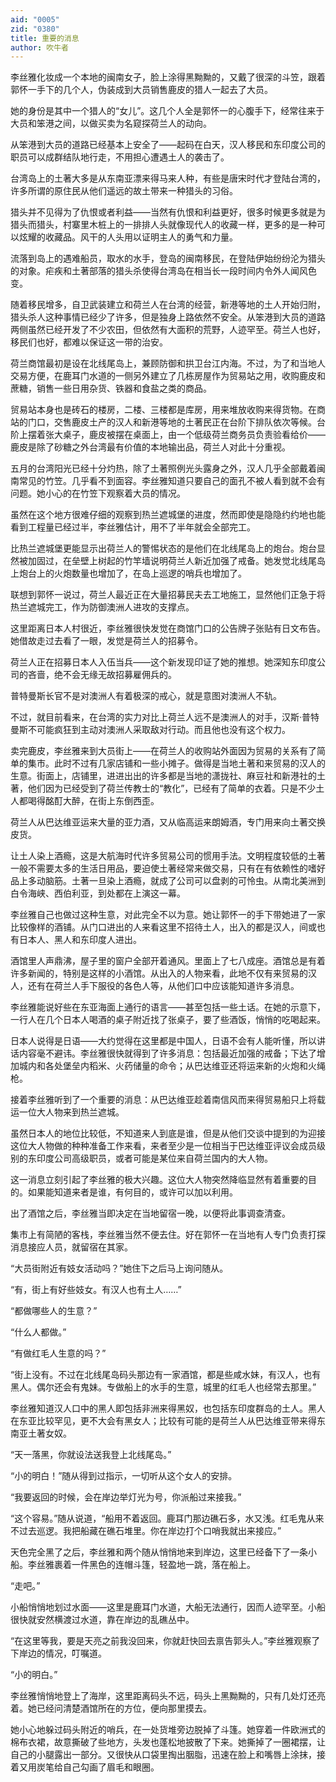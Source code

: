 ```yaml
---
aid: "0005"
zid: "0380"
title: 重要的消息
author: 吹牛者
---
```


李丝雅化妆成一个本地的闽南女子，脸上涂得黑黝黝的，又戴了很深的斗笠，跟着郭怀一手下的几个人，伪装成到大员销售鹿皮的猎人一起去了大员。

她的身份是其中一个猎人的“女儿”。这几个人全是郭怀一的心腹手下，经常往来于大员和笨港之间，以做买卖为名窥探荷兰人的动向。

从笨港到大员的道路已经基本上安全了——起码在白天，汉人移民和东印度公司的职员可以成群结队地行走，不用担心遭遇土人的袭击了。

台湾岛上的土著大多是从东南亚漂来得马来人种，有些是唐宋时代才登陆台湾的，许多所谓的原住民从他们遥远的故土带来一种猎头的习俗。

猎头并不见得为了仇恨或者利益——当然有仇恨和利益更好，很多时候更多就是为猎头而猎头，村寨里木桩上的一排排人头就像现代人的收藏一样，更多的是一种可以炫耀的收藏品。风干的人头用以证明主人的勇气和力量。

流落到岛上的遇难船员，取水的水手，登岛的闽南移民，在登陆伊始纷纷沦为猎头的对象。疟疾和土著部落的猎头杀使得台湾岛在相当长一段时间内令外人闻风色变。

随着移民增多，自卫武装建立和荷兰人在台湾的经营，新港等地的土人开始归附，猎头杀人这种事情已经少了许多，但是独身上路依然不安全。从笨港到大员的道路两侧虽然已经开发了不少农田，但依然有大面积的荒野，人迹罕至。荷兰人也好，移民们也好，都难以保证这一带的治安。

荷兰商馆最初是设在北线尾岛上，兼顾防御和拱卫台江内海。不过，为了和当地人交易方便，在鹿耳门水道的一侧另外建立了几栋房屋作为贸易站之用，收购鹿皮和蔗糖，销售一些日用杂货、铁器和食盐之类的商品。

贸易站本身也是砖石的楼房，二楼、三楼都是库房，用来堆放收购来得货物。在商站的门口，交售鹿皮土产的汉人和新港等地的土著民正在台阶下排队依次等候。台阶上摆着张大桌子，鹿皮被摆在桌面上，由一个低级荷兰商务员负责验看给价——鹿皮是除了砂糖之外台湾最有价值的本地输出品，荷兰人对此十分重视。

五月的台湾阳光已经十分灼热，除了土著照例光头露身之外，汉人几乎全部戴着闽南常见的竹笠。几乎看不到面容。李丝雅知道只要自己的面孔不被人看到就不会有问题。她小心的在竹笠下观察着大员的情况。

虽然在这个地方很难仔细的观察到热兰遮城堡的进度，然而即使是隐隐约约地也能看到工程量已经过半，李丝雅估计，用不了半年就会全部完工。

比热兰遮城堡更能显示出荷兰人的警惕状态的是他们在北线尾岛上的炮台。炮台显然被加固过，在垒壁上树起的竹竿墙说明荷兰人新近加强了戒备。她发觉北线尾岛上炮台上的火炮数量也增加了，在岛上巡逻的哨兵也增加了。

联想到郭怀一说过，荷兰人最近正在大量招募民夫去工地施工，显然他们正急于将热兰遮城完工，作为防御澳洲人进攻的支撑点。

这里距离日本人村很近，李丝雅很快发觉在商馆门口的公告牌子张贴有日文布告。她借故走过去看了一眼，发觉是荷兰人的招募令。

荷兰人正在招募日本人入伍当兵——这个新发现印证了她的推想。她深知东印度公司的吝啬，绝不会无缘无故招募雇佣兵的。

普特曼斯长官不是对澳洲人有着极深的戒心，就是意图对澳洲人不轨。

不过，就目前看来，在台湾的实力对比上荷兰人远不是澳洲人的对手，汉斯·普特曼斯不可能疯狂到主动对澳洲人采取敌对行动。而且他也没有这个权力。

卖完鹿皮，李丝雅来到大员街上——在荷兰人的收购站外面因为贸易的关系有了简单的集市。此时不过有几家店铺和一些小摊子。做得是当地土著和来贸易的汉人的生意。街面上，店铺里，进进出出的许多都是当地的潇拢社、麻豆社和新港社的土著，他们因为已经受到了荷兰传教士的“教化”，已经有了简单的衣着。只是不少土人都喝得酩酊大醉，在街上东倒西歪。

荷兰人从巴达维亚运来大量的亚力酒，又从临高运来朗姆酒，专门用来向土著交换皮货。

让土人染上酒瘾，这是大航海时代许多贸易公司的惯用手法。文明程度较低的土著一般不需要太多的生活日用品，要迫使土著经常来做交易，只有在有依赖性的嗜好品上多动脑筋。土著一旦染上酒瘾，就成了公司可以盘剥的可怜虫。从南北美洲到白令海峡、西伯利亚，到处都在上演这一幕。

李丝雅自己也做过这种生意，对此完全不以为意。她让郭怀一的手下带她进了一家比较像样的酒铺。从门口进出的人来看这里不招待土人，出入的都是汉人，间或也有日本人、黑人和东印度人进出。

酒馆里人声鼎沸，屋子里的窗户全部开着通风。里面上了七八成座。酒馆总是有着许多新闻的，特别是这样的小酒馆。从出入的人物来看，此地不仅有来贸易的汉人，还有在荷兰人手下服役的各色人等，从他们口中应该能知道许多消息。

李丝雅能说好些在东亚海面上通行的语言——甚至包括一些土话。在她的示意下，一行人在几个日本人喝酒的桌子附近找了张桌子，要了些酒饭，悄悄的吃喝起来。

日本人说得是日语——大约觉得在这里都是中国人，日语不会有人能听懂，所以讲话内容毫不避讳。李丝雅很快就得到了许多消息：包括最近加强的戒备；下达了增加城内和各处堡垒内稻米、火药储量的命令；从巴达维亚还将运来新的火炮和火绳枪。

接着李丝雅听到了一个重要的消息：从巴达维亚趁着南信风而来得贸易船只上将载运一位大人物来到热兰遮城。

虽然日本人的地位比较低，不知道来人到底是谁，但是从他们交谈中提到的为迎接这位大人物做的种种准备工作来看，来者至少是一位相当于巴达维亚评议会成员级别的东印度公司高级职员，或者可能是某位来自荷兰国内的大人物。

这一消息立刻引起了李丝雅的极大兴趣。这位大人物突然降临显然有着重要的目的。如果能知道来者是谁，有何目的，或许可以加以利用。

出了酒馆之后，李丝雅当即决定在当地留宿一晚，以便将此事调查清查。

集市上有简陋的客栈，李丝雅当然不便去住。好在郭怀一在当地有人专门负责打探消息接应人员，就留宿在其家。

“大员街附近有妓女活动吗？”她住下之后马上询问随从。

“有，街上有好些妓女。有汉人也有土人……”

“都做哪些人的生意？”

“什么人都做。”

“有做红毛人生意的吗？”

“街上没有。不过在北线尾岛码头那边有一家酒馆，都是些咸水妹，有汉人，也有黑人。偶尔还会有鬼妹。专做船上的水手的生意，城里的红毛人也经常去那里。”

李丝雅知道汉人口中的黑人即包括非洲来得黑奴，也包括东印度群岛的土人。黑人在东亚比较罕见，更不大会有黑女人；比较有可能的是荷兰人从巴达维亚带来得东南亚土著女奴。

“天一落黑，你就设法送我登上北线尾岛。”

“小的明白！”随从得到过指示，一切听从这个女人的安排。

“我要返回的时候，会在岸边举灯光为号，你派船过来接我。”

“这个容易。”随从说道，“船用不着返回。鹿耳门那边礁石多，水又浅。红毛鬼从来不过去巡逻。我把船藏在礁石堆里。你在岸边打个口哨我就出来接应。”

天色完全黑了之后，李丝雅和两个随从悄悄地来到岸边，这里已经备下了一条小船。李丝雅裹着一件黑色的连帽斗篷，轻盈地一跳，落在船上。

“走吧。”

小船悄悄地划过水面——这里是鹿耳门水道，大船无法通行，因而人迹罕至。小船很快就安然横渡过水道，靠在岸边的乱礁丛中。

“在这里等我，要是天亮之前我没回来，你就赶快回去禀告郭头人。”李丝雅观察了下岸边的情况，叮嘱道。

“小的明白。”

李丝雅悄悄地登上了海岸，这里距离码头不远，码头上黑黝黝的，只有几处灯还亮着。她已经问清楚酒馆所在的方位，便向那里摸去。

她小心地躲过码头附近的哨兵，在一处货堆旁边脱掉了斗篷。她穿着一件欧洲式的棉布衣裙，故意撕破了些地方，头发也蓬松地披散了下来。她撕掉了一圈裙摆，让自己的小腿露出一部分。又很快从口袋里掏出胭脂，迅速在脸上和嘴唇上涂抹，接着又用炭笔给自己勾画了眉毛和眼圈。
